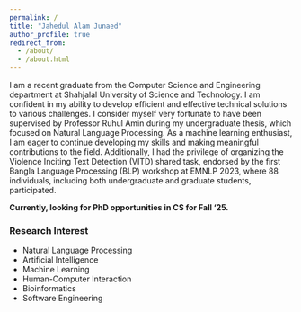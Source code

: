 ```yaml
---
permalink: /
title: "Jahedul Alam Junaed"
author_profile: true
redirect_from: 
  - /about/
  - /about.html
---
```


I am a recent graduate from the Computer Science and Engineering department at Shahjalal University of Science and Technology. I am confident in my ability to develop efficient and effective technical solutions to various challenges. I consider myself very fortunate to have been supervised by <a href="https://ruhulsbu.github.io/" style="text-decoration:none;">Professor Ruhul Amin</a> during my undergraduate thesis, which focused on Natural Language Processing. As a machine learning enthusiast, I am eager to continue developing my skills and making meaningful contributions to the field. Additionally, I had the privilege of organizing the <a href="https://github.com/blp-workshop/blp_task1" style="text-decoration:none;">Violence Inciting Text Detection   (VITD)</a> shared task, endorsed by the first <a href="https://blp-workshop.github.io/" style="text-decoration:none;">Bangla Language Processing (BLP)</a> workshop at EMNLP 2023, where 88 individuals, including both undergraduate and graduate students, participated.

**Currently, looking for PhD opportunities in CS for Fall ‘25.**

### Research Interest
* Natural Language Processing
* Artificial Intelligence
* Machine Learning
* Human-Computer Interaction
* Bioinformatics
* Software Engineering

